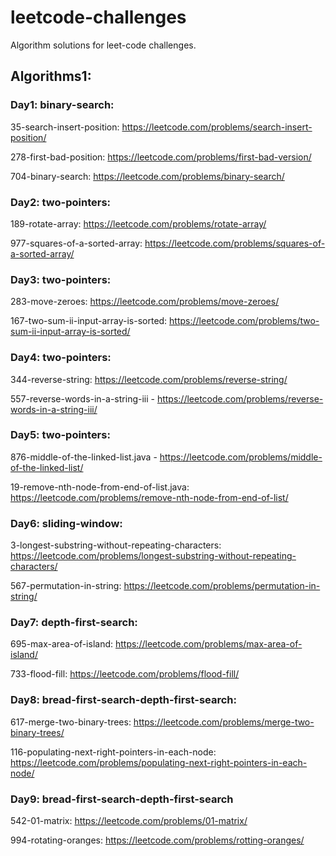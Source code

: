# leetcode-challenges

Algorithm solutions for leet-code challenges.

## Algorithms1:

### Day1: binary-search: 

35-search-insert-position: https://leetcode.com/problems/search-insert-position/

278-first-bad-position: https://leetcode.com/problems/first-bad-version/

704-binary-search: https://leetcode.com/problems/binary-search/

### Day2: two-pointers:

189-rotate-array: https://leetcode.com/problems/rotate-array/

977-squares-of-a-sorted-array: https://leetcode.com/problems/squares-of-a-sorted-array/

### Day3: two-pointers:

283-move-zeroes: https://leetcode.com/problems/move-zeroes/

167-two-sum-ii-input-array-is-sorted: https://leetcode.com/problems/two-sum-ii-input-array-is-sorted/

### Day4: two-pointers:

344-reverse-string: https://leetcode.com/problems/reverse-string/

557-reverse-words-in-a-string-iii - https://leetcode.com/problems/reverse-words-in-a-string-iii/

### Day5: two-pointers:

876-middle-of-the-linked-list.java - https://leetcode.com/problems/middle-of-the-linked-list/

19-remove-nth-node-from-end-of-list.java: https://leetcode.com/problems/remove-nth-node-from-end-of-list/

### Day6: sliding-window:

3-longest-substring-without-repeating-characters: https://leetcode.com/problems/longest-substring-without-repeating-characters/

567-permutation-in-string: https://leetcode.com/problems/permutation-in-string/

### Day7: depth-first-search:

695-max-area-of-island: https://leetcode.com/problems/max-area-of-island/

733-flood-fill: https://leetcode.com/problems/flood-fill/

### Day8: bread-first-search-depth-first-search:

617-merge-two-binary-trees: https://leetcode.com/problems/merge-two-binary-trees/

116-populating-next-right-pointers-in-each-node: https://leetcode.com/problems/populating-next-right-pointers-in-each-node/

### Day9: bread-first-search-depth-first-search

542-01-matrix: https://leetcode.com/problems/01-matrix/

994-rotating-oranges: https://leetcode.com/problems/rotting-oranges/
